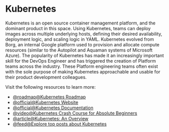# Kubernetes

Kubernetes is an open source container management platform, and the dominant product in this space. Using Kubernetes, teams can deploy images across multiple underlying hosts, defining their desired availability, deployment logic, and scaling logic in YAML. Kubernetes evolved from Borg, an internal Google platform used to provision and allocate compute resources (similar to the Autopilot and Aquaman systems of Microsoft Azure). The popularity of Kubernetes has made it an increasingly important skill for the DevOps Engineer and has triggered the creation of Platform teams across the industry. These Platform engineering teams often exist with the sole purpose of making Kubernetes approachable and usable for their product development colleagues.

Visit the following resources to learn more:

- [@roadmap@Kubernetes Roadmap](https://roadmap.sh/kubernetes)
- [@official@Kubernetes Website](https://kubernetes.io/)
- [@official@Kubernetes Documentation](https://kubernetes.io/docs/home/)
- [@video@Kubernetes Crash Course for Absolute Beginners](https://www.youtube.com/watch?v=s_o8dwzRlu4)
- [@article@Kubernetes: An Overview](https://thenewstack.io/kubernetes-an-overview/)
- [@feed@Explore top posts about Kubernetes](https://app.daily.dev/tags/kubernetes?ref=roadmapsh)

